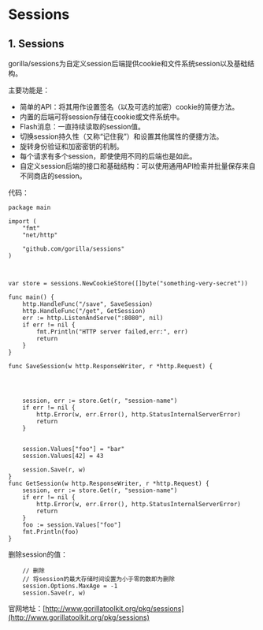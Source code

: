 # Sessions

## 1. Sessions <a id="sessions"></a>

gorilla/sessions为自定义session后端提供cookie和文件系统session以及基础结构。

主要功能是：

* 简单的API：将其用作设置签名（以及可选的加密）cookie的简便方法。
* 内置的后端可将session存储在cookie或文件系统中。
* Flash消息：一直持续读取的session值。
* 切换session持久性（又称“记住我”）和设置其他属性的便捷方法。
* 旋转身份验证和加密密钥的机制。
* 每个请求有多个session，即使使用不同的后端也是如此。
* 自定义session后端的接口和基础结构：可以使用通用API检索并批量保存来自不同商店的session。

代码：

```text
package main

import (
    "fmt"
    "net/http"

    "github.com/gorilla/sessions"
)



var store = sessions.NewCookieStore([]byte("something-very-secret"))

func main() {
    http.HandleFunc("/save", SaveSession)
    http.HandleFunc("/get", GetSession)
    err := http.ListenAndServe(":8080", nil)
    if err != nil {
        fmt.Println("HTTP server failed,err:", err)
        return
    }
}

func SaveSession(w http.ResponseWriter, r *http.Request) {
    
    

    
    session, err := store.Get(r, "session-name")
    if err != nil {
        http.Error(w, err.Error(), http.StatusInternalServerError)
        return
    }

    
    session.Values["foo"] = "bar"
    session.Values[42] = 43
    
    session.Save(r, w)
}
func GetSession(w http.ResponseWriter, r *http.Request) {
    session, err := store.Get(r, "session-name")
    if err != nil {
        http.Error(w, err.Error(), http.StatusInternalServerError)
        return
    }
    foo := session.Values["foo"]
    fmt.Println(foo)
}
```

删除session的值：

```text
    // 删除
    // 将session的最大存储时间设置为小于零的数即为删除
    session.Options.MaxAge = -1
    session.Save(r, w)
```

官网地址：[http://www.gorillatoolkit.org/pkg/sessions](http://www.gorillatoolkit.org/pkg/sessions)

